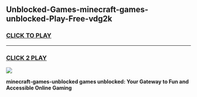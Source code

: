 
## Unblocked-Games-minecraft-games-unblocked-Play-Free-vdg2k
<h3>
<a href="https://premium76.site?title=minecraft-games-unblocked&ref=15A">CLICK TO PLAY</a></h3>
<hr>

<h3>
<a href="https://premium76.site?title=minecraft-games-unblocked&ref=15A">CLICK 2 PLAY</a>
  
</h3>

<a href="https://premium76.site?title=minecraft-games-unblocked&ref=15A"><img src="https://clearcache.store/games.png"></a>


**minecraft-games-unblocked games unblocked: Your Gateway to Fun and Accessible Online Gaming**

